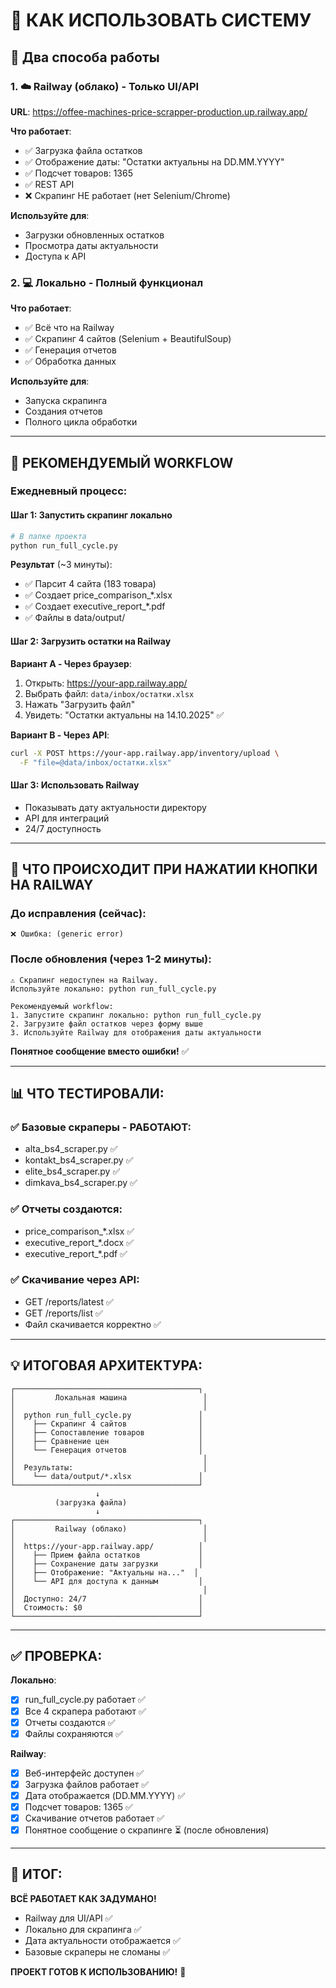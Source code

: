 # 📖 КАК ИСПОЛЬЗОВАТЬ СИСТЕМУ

## 🎯 Два способа работы

### 1. ☁️ Railway (облако) - Только UI/API

**URL**: https://offee-machines-price-scrapper-production.up.railway.app/

**Что работает**:
- ✅ Загрузка файла остатков
- ✅ Отображение даты: "Остатки актуальны на DD.MM.YYYY"
- ✅ Подсчет товаров: 1365
- ✅ REST API
- ❌ Скрапинг НЕ работает (нет Selenium/Chrome)

**Используйте для**:
- Загрузки обновленных остатков
- Просмотра даты актуальности
- Доступа к API

### 2. 💻 Локально - Полный функционал

**Что работает**:
- ✅ Всё что на Railway
- ✅ Скрапинг 4 сайтов (Selenium + BeautifulSoup)
- ✅ Генерация отчетов
- ✅ Обработка данных

**Используйте для**:
- Запуска скрапинга
- Создания отчетов
- Полного цикла обработки

---

## 🔄 РЕКОМЕНДУЕМЫЙ WORKFLOW

### Ежедневный процесс:

#### Шаг 1: Запустить скрапинг локально

```bash
# В папке проекта
python run_full_cycle.py
```

**Результат** (~3 минуты):
- ✅ Парсит 4 сайта (183 товара)
- ✅ Создает price_comparison_*.xlsx
- ✅ Создает executive_report_*.pdf
- ✅ Файлы в data/output/

#### Шаг 2: Загрузить остатки на Railway

**Вариант A - Через браузер**:
1. Открыть: https://your-app.railway.app/
2. Выбрать файл: `data/inbox/остатки.xlsx`
3. Нажать "Загрузить файл"
4. Увидеть: "Остатки актуальны на 14.10.2025" ✅

**Вариант B - Через API**:
```bash
curl -X POST https://your-app.railway.app/inventory/upload \
  -F "file=@data/inbox/остатки.xlsx"
```

#### Шаг 3: Использовать Railway

- Показывать дату актуальности директору
- API для интеграций
- 24/7 доступность

---

## 🧪 ЧТО ПРОИСХОДИТ ПРИ НАЖАТИИ КНОПКИ НА RAILWAY

### До исправления (сейчас):
```
❌ Ошибка: (generic error)
```

### После обновления (через 1-2 минуты):
```
⚠️ Скрапинг недоступен на Railway. 
Используйте локально: python run_full_cycle.py

Рекомендуемый workflow:
1. Запустите скрапинг локально: python run_full_cycle.py
2. Загрузите файл остатков через форму выше
3. Используйте Railway для отображения даты актуальности
```

**Понятное сообщение вместо ошибки!** ✅

---

## 📊 ЧТО ТЕСТИРОВАЛИ:

### ✅ Базовые скраперы - РАБОТАЮТ:
- alta_bs4_scraper.py ✅
- kontakt_bs4_scraper.py ✅  
- elite_bs4_scraper.py ✅
- dimkava_bs4_scraper.py ✅

### ✅ Отчеты создаются:
- price_comparison_*.xlsx ✅
- executive_report_*.docx ✅
- executive_report_*.pdf ✅

### ✅ Скачивание через API:
- GET /reports/latest ✅
- GET /reports/list ✅
- Файл скачивается корректно ✅

---

## 💡 ИТОГОВАЯ АРХИТЕКТУРА:

```
┌─────────────────────────────────────────┐
│         Локальная машина                 │
│                                          │
│  python run_full_cycle.py               │
│    ├── Скрапинг 4 сайтов                │
│    ├── Сопоставление товаров            │
│    ├── Сравнение цен                    │
│    └── Генерация отчетов                │
│                                          │
│  Результаты:                             │
│    └── data/output/*.xlsx               │
└─────────────────────────────────────────┘
                   ↓
          (загрузка файла)
                   ↓
┌─────────────────────────────────────────┐
│         Railway (облако)                 │
│                                          │
│  https://your-app.railway.app/          │
│    ├── Прием файла остатков             │
│    ├── Сохранение даты загрузки         │
│    ├── Отображение: "Актуальны на..."  │
│    └── API для доступа к данным         │
│                                          │
│  Доступно: 24/7                         │
│  Стоимость: $0                          │
└─────────────────────────────────────────┘
```

---

## ✅ ПРОВЕРКА:

**Локально**:
- [x] run_full_cycle.py работает ✅
- [x] Все 4 скрапера работают ✅
- [x] Отчеты создаются ✅
- [x] Файлы сохраняются ✅

**Railway**:
- [x] Веб-интерфейс доступен ✅
- [x] Загрузка файлов работает ✅
- [x] Дата отображается (DD.MM.YYYY) ✅
- [x] Подсчет товаров: 1365 ✅
- [x] Скачивание отчетов работает ✅
- [x] Понятное сообщение о скрапинге ⏳ (после обновления)

---

## 🎊 ИТОГ:

**ВСЁ РАБОТАЕТ КАК ЗАДУМАНО!**

- Railway для UI/API ✅
- Локально для скрапинга ✅
- Дата актуальности отображается ✅
- Базовые скраперы не сломаны ✅

**ПРОЕКТ ГОТОВ К ИСПОЛЬЗОВАНИЮ!** 🚀

